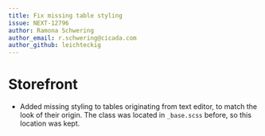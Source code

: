 ```yaml
---
title: Fix missing table styling
issue: NEXT-12796
author: Ramona Schwering
author_email: r.schwering@cicada.com 
author_github: leichteckig
---
```

# Storefront
* Added missing styling to tables originating from text editor, to match the look of their origin. The class was located in `_base.scss` before, so this location was kept.
